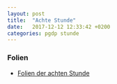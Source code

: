 ```yaml
---
layout: post
title:  "Achte Stunde"
date:   2017-12-12 12:33:42 +0200
categories: pgdp stunde
---
```

### Folien
- [Folien der achten Stunde](/~wernerbe/pgdp/assets/slides/pgdp-tutorium-08.pdf)
